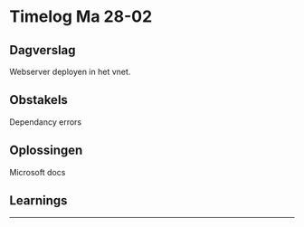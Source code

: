 # Timelog Ma 28-02

## Dagverslag
 
Webserver deployen in het vnet.

## Obstakels
 
Dependancy errors

## Oplossingen
 
Microsoft docs

## Learnings
 
---
